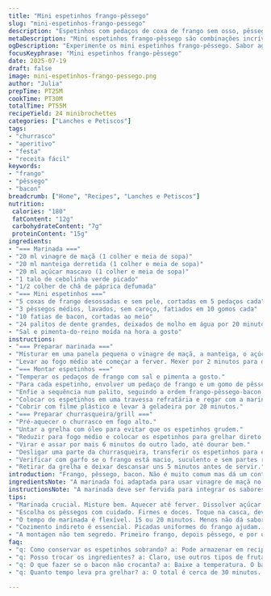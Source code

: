 ```yaml
---
title: "Mini espetinhos frango-pêssego"
slug: "mini-espetinhos-frango-pessego"
description: "Espetinhos com pedaços de coxa de frango sem osso, pêssegos frescos e bacon enrolados, marinados em uma mistura agridoce e grelhados na brasa. O toque extra vem da substituição do mel por açúcar mascavo e o vinagre de vinho branco por vinagre de maçã. Além disso, adiciona-se um pouco de páprica defumada na marinada, equilibrando sabores. Prato feito para quem curte combinações doces, salgadas e um leve defumado, em porções pequenas e saborosas. Cozimento na brasa com etapa indireta para garantir suculência do frango, em aproximadamente 50 minutos totais. Serve 24 unidades, ótimo para petisco ou entrada em reunião com amigos."
metaDescription: "Mini espetinhos frango-pêssego são combinações incríveis de sabores doces e salgados. Delicie-se com este prato para festas e reuniões."
ogDescription: "Experimente os mini espetinhos frango-pêssego. Sabor agridoce e defumado. Perfeitos para compartilhar entre amigos e familiares."
focusKeyphrase: "Mini espetinhos frango-pêssego"
date: 2025-07-19
draft: false
image: mini-espetinhos-frango-pessego.png
author: "Julia"
prepTime: PT25M
cookTime: PT30M
totalTime: PT55M
recipeYield: 24 minibrochettes
categories: ["Lanches e Petiscos"]
tags:
- "churrasco"
- "aperitivo"
- "festa"
- "receita fácil"
keywords:
- "frango"
- "pêssego"
- "bacon"
breadcrumb: ["Home", "Recipes", "Lanches e Petiscos"]
nutrition: 
 calories: "180"
 fatContent: "12g"
 carbohydrateContent: "7g"
 proteinContent: "15g"
ingredients:
- "=== Marinada ==="
- "20 ml vinagre de maçã (1 colher e meia de sopa)"
- "20 ml manteiga derretida (1 colher e meia de sopa)"
- "20 ml açúcar mascavo (1 colher e meia de sopa)"
- "1 talo de cebolinha verde picado"
- "1/2 colher de chá de páprica defumada"
- "=== Mini espetinhos ==="
- "5 coxas de frango desossadas e sem pele, cortadas em 5 pedaços cada"
- "3 pêssegos médios, lavados, sem caroço, fatiados em 10 gomos cada"
- "10 fatias de bacon, cortadas ao meio"
- "24 palitos de dente grandes, deixados de molho em água por 20 minutos"
- "Sal e pimenta-do-reino moída na hora a gosto"
instructions:
- "=== Preparar marinada ==="
- "Misturar em uma panela pequena o vinagre de maçã, a manteiga, o açúcar mascavo, a cebolinha e a páprica defumada."
- "Levar ao fogo médio até começar a ferver. Mexer por 2 minutos para dissolver o açúcar. Retirar do fogo e deixar esfriar."
- "=== Montar espetinhos ==="
- "Temperar os pedaços de frango com sal e pimenta a gosto."
- "Para cada espetinho, envolver um pedaço de frango e um gomo de pêssego com meia fatia de bacon."
- "Enfie a sequência num palito, seguindo a ordem frango-pêssego-bacon enrolado."
- "Colocar os espetinhos em uma travessa refratária e regar com a marinada já fria para cobrir todos."
- "Cobrir com filme plástico e levar à geladeira por 20 minutos."
- "=== Preparar churrasqueira/grill ==="
- "Pré-aquecer o churrasco em fogo alto."
- "Untar a grelha com óleo para evitar que os espetinhos grudem."
- "Reduzir para fogo médio e colocar os espetinhos para grelhar direto por 6 minutos de um lado."
- "Virar e assar por mais 6 minutos do outro lado, até dourar bem."
- "Desligar uma parte da churrasqueira, transferir os espetinhos para essa área e cozinhar indiretamente por cerca de 15 minutos para que o frango cozinhe por inteiro e fique suculento."
- "Verificar com garfo se o frango está macio, suculento e sem partes rosadas no centro."
- "Retirar da grelha e deixar descansar uns 5 minutos antes de servir."
introduction: "Frango, pêssego, bacon. Não é muito comum mas dá um contraste de sabores incrível. Frango suculento, pêssego docinho, bacon que traz salgado e gordura na medida. A marinada tem um mix que dá um toque ácido, doce e uma defumação leve graças à páprica. Fica ótimo no churrasco do final de semana. Fácil de preparar, com tempo de preparo e cozimento total menos de uma hora. Ideal para servir como aperitivo, finger food numa festa. Dá pra usar palitos de dente grandes que aguenta o conjunto. A ideia é comida descomplicada, que rende bons elogios sem muita frescura. Serve 24 unidades, bom para dividir. Preparar com calma, curtir o cheirinho que sobe da grelha, esperar o ponto certo do frango. O segredo tá no cozimento indireto pra não ressecar o frango por dentro. Trocar a marinada com vinagre de maçã e açúcar mascavo subverte o básico e traz novas camadas pro prato. Pêssego entra na brasa e ganha um sabor caramelizado e macio que abusa da doçura natural. Bom demais pra um almoço de domingo ou um encontro com amigos ao ar livre. Tem que testar."
ingredientsNote: "A marinada foi adaptada para usar vinagre de maçã no lugar do vinagre de vinho branco, o que traz uma acidez mais suave. O açúcar mascavo substitui o mel, acrescentando um toque caramelizado e profundo junto com a manteiga. A páprica defumada é a novidade, é opcional mas eleva o sabor deixando mais interessante. O frango precisa ser cortado em pedaços uniformes para que asse por igual. Pêssegos firmes, mas maduros, selecionados para não desmanchar. Bacon cortado em fatias finas, que envolvem os ingredientes e seguram os espetinhos sem encher de gordura exagerada. Palitos de dente grandes são imersos para não queimar na grelha durante o cozimento. Ajuste sal e pimenta conforme gosto, que deve ser equilibrado para não se sobressair aos contrastes naturais dos ingredientes."
instructionsNote: "A marinada deve ser fervida para integrar os sabores, mas sem duração longa para não perder o frescor. É importante deixá-la esfriar antes de aplicar nos espetinhos para não cozinhar o frango na marinada fria. Ao montar, atençãp a enrolar o bacon firmemente para que ele não escape durante o manuseio. O tempo de marinada na geladeira pode variar entre 15 a 20 minutos; menos que isso não dá sabor, mais pode alterar a textura do bacon. Na churrasqueira, untar a grelha evita que os espetinhos grudem ou desmanchem. O cozimento direto deve ser em fogo médio para não queimar por fora; a etapa indireta garante que o interior fique cozido, suculento e macio, coisa que fogo alto direto não faz bem no frango. Virar com cuidado para não soltar os pedaços. Deixar descansar fora do fogo ajuda o caldo do frango a se redistribuir e não escorrer na hora de cortar ou morder. Essa técnica é essencial para manter suculência."
tips:
- "Marinada crucial. Misture bem. Aquecer até ferver. Dissolver açúcar completamente. Importante resfriar antes de usar. Assim não cozinha o frango. Deixe esfriar. Ajuste os temperos. Para mais sabor, adicione mais cebolinha. Não esqueça da páprica defumada. Ela realça tudo."
- "Escolha os pêssegos com cuidado. Firmes e doces. Toque na casca, deve estar levemente macia. Não use pêssegos moles, eles desmancham na grelha. A combinação de pêssego e bacon é mágica. Doce com salgado. Coisa boa demais. Faça no ponto certo."
- "O tempo de marinada é flexível. 15 ou 20 minutos. Menos não dá sabor suficiente. Mais pode deixar o bacon mole. Respeite esse tempo. Prepara a grelha antes. Use óleo pra evitar grudar. O ideal é fogo médio. Cuidado, se o fogo estiver alto, o frango queima rápido."
- "Cozimento indireto é essencial. Picadas uniformes do frango ajudam. O ideal: checar textura. Com garfo, deve estar macio. Olhe o centro e assegure-se que não tem partes rosadas. Caso tenha, continue grelhando. Esperar 5 minutos antes de servir. Isso ajuda os sucos a se concentrar."
- "A montagen não tem segredo. Primeiro frango, depois pêssego, e por último o bacon. Envolva bem para não soltar. Use palitos de dente grandes para segurar. Preste atenção, bacon firme na grelha é crucial. Quer um ótimo resultado? Essa técnica é vital."
faq:
- "q: Como conservar os espetinhos sobrando? a: Pode armazenar em recipiente hermético. Refrigerar. Pra comer depois, aqueça na churrasqueira. Mas tem que ser em fogo baixo. Se não, o frango seca."
- "q: Posso trocar os ingredientes? a: Claro, use outros tipos de frutas. Abacaxi fica bom também. Até outro tipo de carne, como porco. Eles combinam com o agridoce."
- "q: O que fazer se o bacon não crocanta? a: Baixe a temperatura. O bacon precisa do tempo certo pra ficar crocante. Lembre-se, não cozinhe demais também. O ideal é equilibrar."
- "q: Quanto tempo leva pra grelhar? a: O total é cerca de 30 minutos. Mas varia conforme o tamanho dos pedaços. Assim é responder o quanto está suculento. É melhor sempre testar."

---
```

